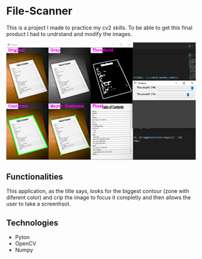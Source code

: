 # File-Scanner

This is a project I made to practice my cv2 skills. To be able to get this final product I had to undrstand and modify the images.

![img not found](Imagenes/Result.png?raw=true)

## Functionalities

This application, as the title says, looks for the biggest contour (zone with diferent color) and crip the image to focus it
completly and then allows the user to take a screenhsot.

## Technologies

  - Pyton
  - OpenCV
  - Numpy

